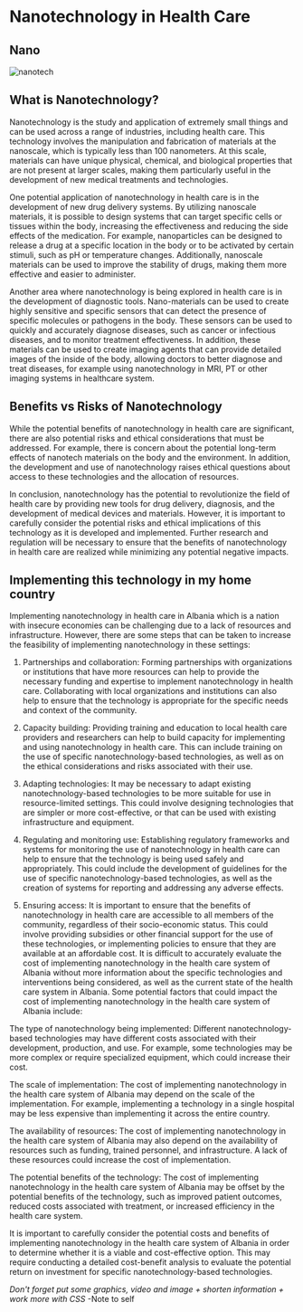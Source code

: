 # Nanotechnology in Health Care
## Nano 

![nanotech](https://user-images.githubusercontent.com/115462688/212654323-0b7a7871-e192-4d10-bc1b-2fb21dbb8236.jpg)

## What is Nanotechnology?
Nanotechnology is the study and application of extremely small things and can be used across a range of industries, including health care. This technology involves the manipulation and fabrication of materials at the nanoscale, which is typically less than 100 nanometers. At this scale, materials can have unique physical, chemical, and biological properties that are not present at larger scales, making them particularly useful in the development of new medical treatments and technologies.

One potential application of nanotechnology in health care is in the development of new drug delivery systems. By utilizing nanoscale materials, it is possible to design systems that can target specific cells or tissues within the body, increasing the effectiveness and reducing the side effects of the medication. For example, nanoparticles can be designed to release a drug at a specific location in the body or to be activated by certain stimuli, such as pH or temperature changes. Additionally, nanoscale materials can be used to improve the stability of drugs, making them more effective and easier to administer.

Another area where nanotechnology is being explored in health care is in the development of diagnostic tools. Nano-materials can be used to create highly sensitive and specific sensors that can detect the presence of specific molecules or pathogens in the body. These sensors can be used to quickly and accurately diagnose diseases, such as cancer or infectious diseases, and to monitor treatment effectiveness. In addition, these materials can be used to create imaging agents that can provide detailed images of the inside of the body, allowing doctors to better diagnose and treat diseases, for example using nanotechnology in MRI, PT or other imaging systems in healthcare system.

## Benefits vs Risks of Nanotechnology

While the potential benefits of nanotechnology in health care are significant, there are also potential risks and ethical considerations that must be addressed. For example, there is concern about the potential long-term effects of nanotech materials on the body and the environment. In addition, the development and use of nanotechnology raises ethical questions about access to these technologies and the allocation of resources.


In conclusion, nanotechnology has the potential to revolutionize the field of health care by providing new tools for drug delivery, diagnosis, and the development of medical devices and materials. However, it is important to carefully consider the potential risks and ethical implications of this technology as it is developed and implemented. Further research and regulation will be necessary to ensure that the benefits of nanotechnology in health care are realized while minimizing any potential negative impacts.

## Implementing this technology in my home country
Implementing nanotechnology in health care in Albania which is a nation with insecure economies can be challenging due to a lack of resources and infrastructure. However, there are some steps that can be taken to increase the feasibility of implementing nanotechnology in these settings:

1.	Partnerships and collaboration: Forming partnerships with organizations or institutions that have more resources can help to provide the necessary funding and expertise to implement nanotechnology in health care. Collaborating with local organizations and institutions can also help to ensure that the technology is appropriate for the specific needs and context of the community.

2.	Capacity building: Providing training and education to local health care providers and researchers can help to build capacity for implementing and using nanotechnology in health care. This can include training on the use of specific nanotechnology-based technologies, as well as on the ethical considerations and risks associated with their use.
3.	Adapting technologies: It may be necessary to adapt existing nanotechnology-based technologies to be more suitable for use in resource-limited settings. This could involve designing technologies that are simpler or more cost-effective, or that can be used with existing infrastructure and equipment.
4.	Regulating and monitoring use: Establishing regulatory frameworks and systems for monitoring the use of nanotechnology in health care can help to ensure that the technology is being used safely and appropriately. This could include the development of guidelines for the use of specific nanotechnology-based technologies, as well as the creation of systems for reporting and addressing any adverse effects.
5.	Ensuring access: It is important to ensure that the benefits of nanotechnology in health care are accessible to all members of the community, regardless of their socio-economic status. This could involve providing subsidies or other financial support for the use of these technologies, or implementing policies to ensure that they are available at an affordable cost.
It is difficult to accurately evaluate the cost of implementing nanotechnology in the health care system of Albania without more information about the specific technologies and interventions being considered, as well as the current state of the health care system in Albania. Some potential factors that could impact the cost of implementing nanotechnology in the health care system of Albania include:

The type of nanotechnology being implemented: Different nanotechnology-based technologies may have different costs associated with their development, production, and use. For example, some technologies may be more complex or require specialized equipment, which could increase their cost.

The scale of implementation: The cost of implementing nanotechnology in the health care system of Albania may depend on the scale of the implementation. For example, implementing a technology in a single hospital may be less expensive than implementing it across the entire country.

The availability of resources: The cost of implementing nanotechnology in the health care system of Albania may also depend on the availability of resources such as funding, trained personnel, and infrastructure. A lack of these resources could increase the cost of implementation.

The potential benefits of the technology: The cost of implementing nanotechnology in the health care system of Albania may be offset by the potential benefits of the technology, such as improved patient outcomes, reduced costs associated with treatment, or increased efficiency in the health care system.

It is important to carefully consider the potential costs and benefits of implementing nanotechnology in the health care system of Albania in order to determine whether it is a viable and cost-effective option. This may require conducting a detailed cost-benefit analysis to evaluate the potential return on investment for specific nanotechnology-based technologies.

*Don't forget put some graphics, video and image + shorten information + work more with CSS* -Note to self




